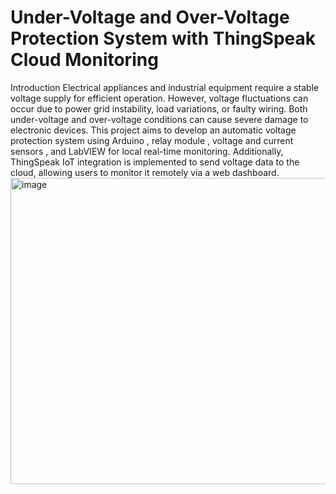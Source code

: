 #  Under-Voltage and Over-Voltage Protection System with ThingSpeak Cloud Monitoring 
 Introduction 
 Electrical appliances and industrial equipment require a stable voltage supply for 
 efficient operation. However, voltage fluctuations can occur due to power grid 
 instability, load variations, or faulty wiring. Both  under-voltage  and  over-voltage 
 conditions can cause severe damage to electronic devices. 
 This project aims to develop an  automatic voltage  protection system  using 
 Arduino  ,  relay module  ,  voltage and current sensors  ,  and  LabVIEW  for local 
 real-time monitoring. Additionally,  ThingSpeak IoT  integration  is implemented to 
 send  voltage data to the cloud, allowing users to  monitor it remotely via a web 
 dashboard.
                                   <img width="688" height="490" alt="image" src="https://github.com/user-attachments/assets/7928662f-6d18-4994-80b7-5f16c1b1b6bd" />

